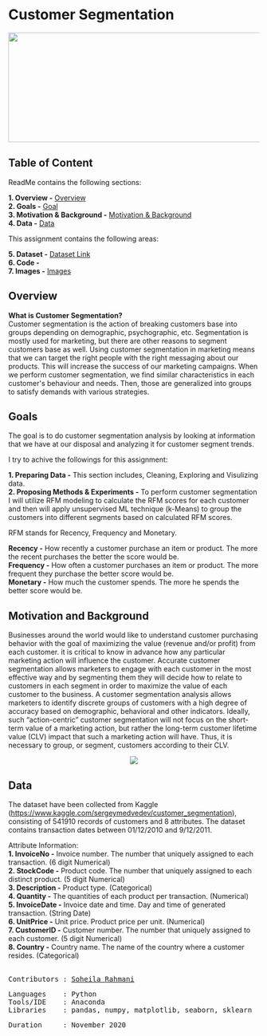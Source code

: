 # Customer Segmentation


<p align="center">
<img src="https://user-images.githubusercontent.com/71153587/99133294-6a897b00-25e7-11eb-9507-ff55f10a6740.png" width="700" height="220" />
</p>

## **Table of Content**<br>

ReadMe contains the following sections:

**1. Overview -** [Overview](https://github.com/soheil-ra/Homework-2#Overview)<br>
**2. Goals -** [Goal](https://github.com/soheil-ra/Homework-2#Goals)<br>
**3. Motivation & Background -** [Motivation & Background](https://github.com/soheil-ra/Homework-2#Motivation-and-Background)<br>
**4. Data -** [Data](https://github.com/soheil-ra/Homework-2#Data)<br>

This assignment contains the following areas:

**5. Dataset -** [Dataset Link](https://www.kaggle.com/sergeymedvedev/customer_segmentation#Dataset) <br>
**6. Code -** <br>
**7. Images -** [Images](https://github.com/soheil-ra/Homework-2/tree/main/Images#Images)<br>

## **Overview**<br>
**What is Customer Segmentation?**<br>
Customer segmentation is the action of breaking customers base into groups depending on demographic, psychographic, etc. Segmentation is mostly used for marketing, but there are other reasons to segment customers base as well. Using customer segmentation in marketing means that we can target the right people with the right messaging about our products. This will increase the success of our marketing campaigns. When we perform customer segmentation, we find similar characteristics in each customer's behaviour and needs. Then, those are generalized into groups to satisfy demands with various strategies.
<br>

## **Goals**<br>
The goal is to do customer segmentation analysis by looking at information that we have at our disposal and analyzing it for customer segment trends.<br>

I try to achive the followings for this assignment:<br>

**1. Preparing Data -** This section includes, Cleaning, Exploring and Visulizing data.<br>
**2. Proposing Methods & Experiments -** To perform customer segmentation I will utilize RFM modeling to calculate the RFM scores for each customer and then will apply unsupervised ML technique (k-Means) to group the customers into different segments based on calculated RFM scores.<br>
 
RFM stands for Recency, Frequency and Monetary.<br>

**Recency -** How recently a customer purchase an item or product. The more the recent purchases the better the score would be.<br>
**Frequency -** How often a customer purchases an item or product. The more frequent they purchase the better score would be.<br>
**Monetary -** How much the customer spends. The more he spends the better score would be.<br>

## **Motivation and Background**<br>
Businesses around the world would like to understand customer purchasing behavior with the goal of maximizing the value (revenue and/or profit) from each customer. it is critical to know in advance how any particular marketing action will influence the customer. Accurate customer segmentation allows marketers to engage with each customer in the most effective way and by segmenting them they will decide how to relate to customers in each segment in order to maximize the value of each customer to the business. A customer segmentation analysis allows marketers to identify discrete groups of customers with a high degree of accuracy based on demographic, behavioral and other indicators. Ideally, such “action-centric” customer segmentation will not focus on the short-term value of a marketing action, but rather the long-term customer lifetime value (CLV) impact that such a marketing action will have. Thus, it is necessary to group, or segment, customers according to their CLV.
<br>

<p align="center">
<img src="https://user-images.githubusercontent.com/71153587/99128713-8ab23d80-25d9-11eb-8705-b461aa030db0.jpg"  />
</p>

## **Data**
The dataset have been collected from Kaggle (https://www.kaggle.com/sergeymedvedev/customer_segmentation), consisting of 541910 records of customers and 8 attributes. The dataset contains transaction dates between 01/12/2010 and 9/12/2011.<br>

Attribute Information:<br>
**1. InvoiceNo -** Invoice number. The number that uniquely assigned to each transaction. (6 digit Numerical) <br>
**2. StockCode -** Product code. The number that uniquely assigned to each distinct product. (5 digit Numerical) <br>
**3. Description -** Product type. (Categorical) <br>
**4. Quantity -** The quantities of each product per transaction. (Numerical) <br>
**5. InvoiceDate -** Invoice date and time. Day and time of generated transaction. (String Date) <br>
**6. UnitPrice -** Unit price. Product price per unit. (Numerical) <br>
**7. CustomerID -** Customer number. The number that uniquely assigned to each customer. (5 digit Numerical) <br>
**8. Country -** Country name. The name of the country where a customer resides. (Categorical) <br>
<br>


<pre>
Contributors : <a href=https://github.com/soheil-ra>Soheila Rahmani</a>
</pre>

<pre>
Languages    : Python
Tools/IDE    : Anaconda
Libraries    : pandas, numpy, matplotlib, seaborn, sklearn
</pre>

<pre>
Duration     : November 2020
</pre>
